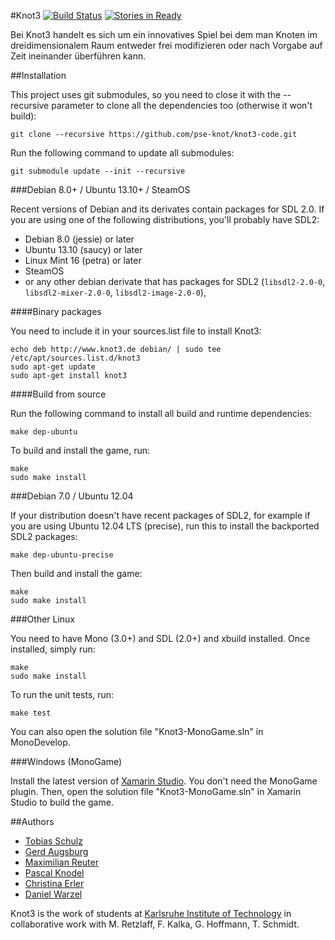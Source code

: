#Knot3 [![Build Status](https://travis-ci.org/pse-knot/knot3-code.png?branch=master)](https://travis-ci.org/pse-knot/knot3-code) [![Stories in Ready](https://badge.waffle.io/pse-knot/knot3-code.png?label=ready)](https://waffle.io/pse-knot/knot3-code)

Bei Knot3 handelt es sich um ein innovatives Spiel bei dem man Knoten im dreidimensionalem Raum entweder frei modifizieren oder nach Vorgabe auf Zeit ineinander überführen kann.

##Installation

This project uses git submodules, so you need to close it with the --recursive parameter to clone all the dependencies too (otherwise it won't build):

    git clone --recursive https://github.com/pse-knot/knot3-code.git

Run the following command to update all submodules:

    git submodule update --init --recursive

###Debian 8.0+ / Ubuntu 13.10+ / SteamOS

Recent versions of Debian and its derivates contain packages for SDL 2.0. If you are using one of the following distributions, you'll probably have SDL2:

  * Debian 8.0 (jessie) or later
  * Ubuntu 13.10 (saucy) or later
  * Linux Mint 16 (petra) or later
  * SteamOS
  * or any other debian derivate that has packages for SDL2 (`libsdl2-2.0-0`, `libsdl2-mixer-2.0-0`, `libsdl2-image-2.0-0`),

####Binary packages

You need to include it in your sources.list file to install Knot3:

    echo deb http://www.knot3.de debian/ | sudo tee /etc/apt/sources.list.d/knot3
    sudo apt-get update
    sudo apt-get install knot3

####Build from source

Run the following command to install all build and runtime dependencies:

    make dep-ubuntu

To build and install the game, run:

    make
    sudo make install

###Debian 7.0 / Ubuntu 12.04

If your distribution doesn't have recent packages of SDL2, for example if you are using Ubuntu 12.04 LTS (precise), run this to install the backported SDL2 packages:

    make dep-ubuntu-precise

Then build and install the game:

    make
    sudo make install

###Other Linux

You need to have Mono (3.0+) and SDL (2.0+) and xbuild installed. Once installed,
simply run:

    make
    sudo make install

To run the unit tests, run:

    make test

You can also open the solution file "Knot3-MonoGame.sln" in MonoDevelop.

###Windows (MonoGame)

Install the latest version of [Xamarin Studio](http://monodevelop.com/download). You don't need the MonoGame plugin.
Then, open the solution file "Knot3-MonoGame.sln" in Xamarin Studio to build the game.

##Authors

* [Tobias Schulz](https://github.com/tobiasschulz)
* [Gerd Augsburg](https://github.com/Balduro)
* [Maximilian Reuter](https://github.com/Maximilian-Reuter)
* [Pascal Knodel](https://github.com/pse)
* [Christina Erler](https://github.com/Sakurachan4)
* [Daniel Warzel](https://github.com/wudi0910)

Knot3 is the work of students at [Karlsruhe Institute of Technology](http://www.kit.edu)
in collaborative work with M. Retzlaff, F. Kalka, G. Hoffmann, T. Schmidt.
